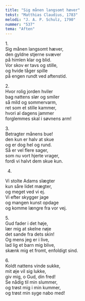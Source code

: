 ```yaml
---
title: "Sig månen langsomt hæver"
tekst: "Matthias Claudius, 1783"
melodi: "J. A. P. Schulz, 1790"
nummer: "537"
tema: "Aften"
---
```


1\.\
Sig månen langsomt hæver,\
den gyldne stjerne svæver\
på himlen klar og blid.\
Vor skov er tavs og stille,\
og hvide tåger spille\
på engen rundt ved aftenstid.

2\.\
Hvor rolig jorden hviler\
bag nattens slør og smiler\
så mild og sommervarm,\
ret som et stille kammer,\
hvori al dagens jammer\
forglemmes skal i søvnens arm!

3\.\
Betragter månens bue!\
den kun er halv at skue\
og er dog hel og rund.\
Så er vel flere sager,\
som nu vort hjerte vrager,\
fordi vi halvt dem skue kun.

4.
Vi stolte Adams slægter\
kun såre lidet mægter,\
og meget ved vi ej.\
Vi efter skygger jage\
og mangen kunst opdage\
og komme længre fra vor vej.

5\.\
Gud fader i det høje,\
lær mig at skelne nøje\
det sande fra dets skin!\
Og mens jeg er i live,\
lad lig et barn mig blive,\
skænk mig et fromt, enfoldigt sind.

6\.\
Koldt nattens vinde sukke,\
mit øje vil sig lukke,\
giv mig, o Gud, din fred!\
Se nådig til min slummer,\
og trøst mig i min kummer,\
og trøst min syge nabo med!